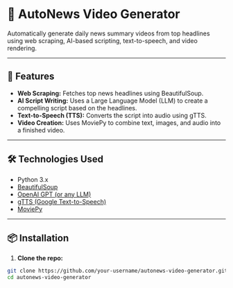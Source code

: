 # 📰 AutoNews Video Generator

Automatically generate daily news summary videos from top headlines using web scraping, AI-based scripting, text-to-speech, and video rendering.

---

## 🚀 Features

- **Web Scraping:** Fetches top news headlines using BeautifulSoup.
- **AI Script Writing:** Uses a Large Language Model (LLM) to create a compelling script based on the headlines.
- **Text-to-Speech (TTS):** Converts the script into audio using gTTS.
- **Video Creation:** Uses MoviePy to combine text, images, and audio into a finished video.

---

## 🛠️ Technologies Used

- Python 3.x
- [BeautifulSoup](https://www.crummy.com/software/BeautifulSoup/)
- [OpenAI GPT (or any LLM)](https://platform.openai.com/)
- [gTTS (Google Text-to-Speech)](https://pypi.org/project/gTTS/)
- [MoviePy](https://zulko.github.io/moviepy/)

---

## 📦 Installation

1. **Clone the repo:**

```bash
git clone https://github.com/your-username/autonews-video-generator.git
cd autonews-video-generator
